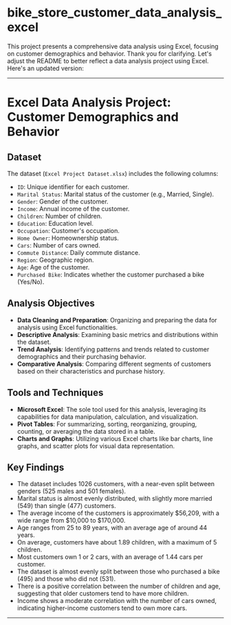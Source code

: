 # bike_store_customer_data_analysis_excel
This project presents a comprehensive data analysis using Excel, focusing on customer demographics and behavior. 
Thank you for clarifying. Let's adjust the README to better reflect a data analysis project using Excel. Here's an updated version:

---

# Excel Data Analysis Project: Customer Demographics and Behavior


## Dataset

The dataset (`Excel Project Dataset.xlsx`) includes the following columns:
- `ID`: Unique identifier for each customer.
- `Marital Status`: Marital status of the customer (e.g., Married, Single).
- `Gender`: Gender of the customer.
- `Income`: Annual income of the customer.
- `Children`: Number of children.
- `Education`: Education level.
- `Occupation`: Customer's occupation.
- `Home Owner`: Homeownership status.
- `Cars`: Number of cars owned.
- `Commute Distance`: Daily commute distance.
- `Region`: Geographic region.
- `Age`: Age of the customer.
- `Purchased Bike`: Indicates whether the customer purchased a bike (Yes/No).

## Analysis Objectives

- **Data Cleaning and Preparation**: Organizing and preparing the data for analysis using Excel functionalities.
- **Descriptive Analysis**: Examining basic metrics and distributions within the dataset.
- **Trend Analysis**: Identifying patterns and trends related to customer demographics and their purchasing behavior.
- **Comparative Analysis**: Comparing different segments of customers based on their characteristics and purchase history.

## Tools and Techniques

- **Microsoft Excel**: The sole tool used for this analysis, leveraging its capabilities for data manipulation, calculation, and visualization.
- **Pivot Tables**: For summarizing, sorting, reorganizing, grouping, counting, or averaging the data stored in a table.
- **Charts and Graphs**: Utilizing various Excel charts like bar charts, line graphs, and scatter plots for visual data representation.


## Key Findings

- The dataset includes 1026 customers, with a near-even split between genders (525 males and 501 females).
- Marital status is almost evenly distributed, with slightly more married (549) than single (477) customers.
- The average income of the customers is approximately $56,209, with a wide range from $10,000 to $170,000.
- Age ranges from 25 to 89 years, with an average age of around 44 years.
- On average, customers have about 1.89 children, with a maximum of 5 children.
- Most customers own 1 or 2 cars, with an average of 1.44 cars per customer.
- The dataset is almost evenly split between those who purchased a bike (495) and those who did not (531).
- There is a positive correlation between the number of children and age, suggesting that older customers tend to have more children.
- Income shows a moderate correlation with the number of cars owned, indicating higher-income customers tend to own more cars.

---
